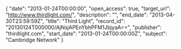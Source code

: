 {
  "date": "2013-01-24T00:00:00", 
  "open_access": true, 
  "target_url": "http://www.thirdlight.com/", 
  "description": "", 
  "end_date": "2013-04-30T23:59:59Z", 
  "title": "Third Light", 
  "record_id": "20130124T000000/AjNsjAPEnYbhPFM1JbjyaA==", 
  "publisher": "thirdlight.com", 
  "start_date": "2013-01-24T00:00:00Z", 
  "subject": "Cambridge Network"
}

